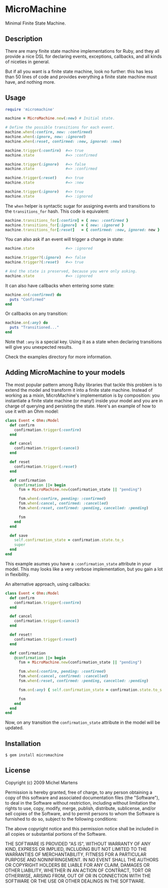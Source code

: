 MicroMachine
============

Minimal Finite State Machine.

Description
-----------

There are many finite state machine implementations for Ruby, and they
all provide a nice DSL for declaring events, exceptions, callbacks,
and all kinds of niceties in general.

But if all you want is a finite state machine, look no further: this
has less than 50 lines of code and provides everything a finite state
machine must have, and nothing more.

Usage
-----

``` ruby
require 'micromachine'

machine = MicroMachine.new(:new) # Initial state.

# Define the possible transitions for each event.
machine.when(:confirm, new: :confirmed)
machine.when(:ignore, new: :ignored)
machine.when(:reset, confirmed: :new, ignored: :new)

machine.trigger(:confirm)  #=> true
machine.state              #=> :confirmed

machine.trigger(:ignore)   #=> false
machine.state              #=> :confirmed

machine.trigger(:reset)    #=> true
machine.state              #=> :new

machine.trigger(:ignore)   #=> true
machine.state              #=> :ignored
```

The `when` helper is syntactic sugar for assigning events and transitions
to the `transitions_for` hash. This code is equivalent:

``` ruby
machine.transitions_for[:confirm] = { new: :confirmed }
machine.transitions_for[:ignore]  = { new: :ignored }
machine.transitions_for[:reset]   = { confirmed: :new, ignored: new }
```

You can also ask if an event will trigger a change in state:

``` ruby
machine.state              #=> :ignored

machine.trigger?(:ignore)  #=> false
machine.trigger?(:reset)   #=> true

# And the state is preserved, because you were only asking.
machine.state              #=> :ignored
```

It can also have callbacks when entering some state:

``` ruby
machine.on(:confirmed) do
  puts "Confirmed"
end
```

Or callbacks on any transition:

``` ruby
machine.on(:any) do
  puts "Transitioned..."
end
```

Note that `:any` is a special key. Using it as a state when declaring
transitions will give you unexpected results.

Check the examples directory for more information.

Adding MicroMachine to your models
----------------------------------

The most popular pattern among Ruby libraries that tackle this problem
is to extend the model and transform it into a finite state machine.
Instead of working as a mixin, MicroMachine's implementation is by
composition: you instantiate a finite state machine (or many!) inside
your model and you are in charge of querying and persisting the state.
Here's an example of how to use it with an Ohm model:

``` ruby
class Event < Ohm::Model
  def confirm
    confirmation.trigger(:confirm)
  end

  def cancel
    confirmation.trigger(:cancel)
  end

  def reset
    confirmation.trigger(:reset)
  end

  def confirmation
    @confirmation ||= begin
      fsm = MicroMachine.new(confirmation_state || "pending")

      fsm.when(:confirm, pending: :confirmed)
      fsm.when(:cancel, confirmed: :cancelled)
      fsm.when(:reset, confirmed: :pending, cancelled: :pending)

      fsm
    end
  end

  def save
    self.confirmation_state = confirmation.state.to_s
    super
  end
end
```

This example asumes you have a `:confirmation_state` attribute in your
model. This may looks like a very verbose implementation, but you gain a
lot in flexibility.

An alternative approach, using callbacks:

``` ruby
class Event < Ohm::Model
  def confirm
    confirmation.trigger(:confirm)
  end

  def cancel
    confirmation.trigger(:cancel)
  end

  def reset!
    confirmation.trigger(:reset)
  end

  def confirmation
    @confirmation ||= begin
      fsm = MicroMachine.new(confirmation_state || "pending")

      fsm.when(:confirm, pending: :confirmed)
      fsm.when(:cancel, confirmed: :cancelled)
      fsm.when(:reset, confirmed: :pending, cancelled: :pending)

      fsm.on(:any) { self.confirmation_state = confirmation.state.to_s }

      fsm
    end
  end
end
```

Now, on any transition the `confirmation_state` attribute in the model
will be updated.

Installation
------------

    $ gem install micromachine

License
-------

Copyright (c) 2009 Michel Martens

Permission is hereby granted, free of charge, to any person
obtaining a copy of this software and associated documentation
files (the "Software"), to deal in the Software without
restriction, including without limitation the rights to use,
copy, modify, merge, publish, distribute, sublicense, and/or sell
copies of the Software, and to permit persons to whom the
Software is furnished to do so, subject to the following
conditions:

The above copyright notice and this permission notice shall be
included in all copies or substantial portions of the Software.

THE SOFTWARE IS PROVIDED "AS IS", WITHOUT WARRANTY OF ANY KIND,
EXPRESS OR IMPLIED, INCLUDING BUT NOT LIMITED TO THE WARRANTIES
OF MERCHANTABILITY, FITNESS FOR A PARTICULAR PURPOSE AND
NONINFRINGEMENT. IN NO EVENT SHALL THE AUTHORS OR COPYRIGHT
HOLDERS BE LIABLE FOR ANY CLAIM, DAMAGES OR OTHER LIABILITY,
WHETHER IN AN ACTION OF CONTRACT, TORT OR OTHERWISE, ARISING
FROM, OUT OF OR IN CONNECTION WITH THE SOFTWARE OR THE USE OR
OTHER DEALINGS IN THE SOFTWARE.
